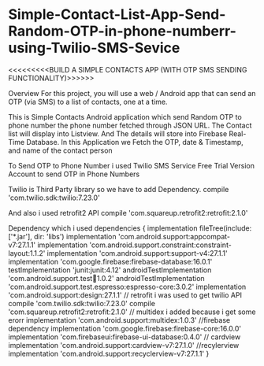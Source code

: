 # Simple-Contact-List-App-Send-Random-OTP-in-phone-numberr-using-Twilio-SMS-Sevice
<<<<<<<<<BUILD A SIMPLE CONTACTS APP (WITH OTP SMS SENDING FUNCTIONALITY)>>>>>>

Overview
For this project, you will use a web / Android app that can send an OTP (via SMS) to a list of
contacts, one at a time.

This is Simple Contacts Android application which send Random OTP to phone number the phone number fetched through
JSON URL. The Contact list will display into Listview. And The details will store into Firebase Real-Time Database. In this Application we 
Fetch the OTP, date & Timestamp, and name of the contact person

To Send OTP to Phone Number i used Twilio SMS Service Free Trial Version Account to send OTP in Phone Numbers

Twilio is Third Party library so we have to add Dependency. 
compile 'com.twilio.sdk:twilio:7.23.0'

And also i used retrofit2 API
compile 'com.squareup.retrofit2:retrofit:2.1.0'


Dependency which i used
dependencies {
    implementation fileTree(include: ['*.jar'], dir: 'libs')
    implementation 'com.android.support:appcompat-v7:27.1.1'
    implementation 'com.android.support.constraint:constraint-layout:1.1.2'
    implementation 'com.android.support:support-v4:27.1.1'
    implementation 'com.google.firebase:firebase-database:16.0.1'
    testImplementation 'junit:junit:4.12'
    androidTestImplementation 'com.android.support.test:runner:1.0.2'
    androidTestImplementation 'com.android.support.test.espresso:espresso-core:3.0.2'
    implementation 'com.android.support:design:27.1.1'
    // retrofit i was used to get twilio API
    compile 'com.twilio.sdk:twilio:7.23.0'
    compile 'com.squareup.retrofit2:retrofit:2.1.0'
    // multidex i added because i get some erorr
    implementation 'com.android.support:multidex:1.0.3'
    //firebase dependency
    implementation 'com.google.firebase:firebase-core:16.0.0'
    implementation 'com.firebaseui:firebase-ui-database:0.4.0'
    // cardview
    implementation 'com.android.support:cardview-v7:27.1.0'
    //recylerview
    implementation 'com.android.support:recyclerview-v7:27.1.1'
}
